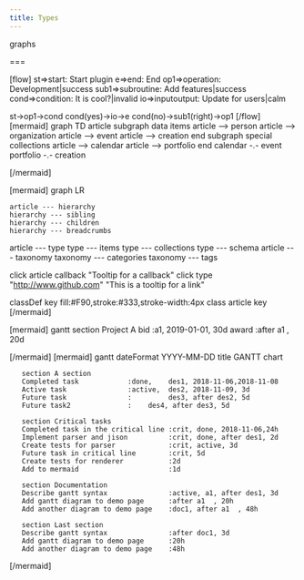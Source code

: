 ```yaml
---
title: Types
---
```


graphs

===

[flow]
st=>start: Start plugin
e=>end: End
op1=>operation: Development|success
sub1=>subroutine: Add features|success
cond=>condition: It is cool?|invalid
io=>inputoutput: Update for users|calm

st->op1->cond
cond(yes)->io->e
cond(no)->sub1(right)->op1
[/flow]
[mermaid]
graph TD
  article
  subgraph data items
    article --> person
    article --> organization
    article --> event
    article --> creation
  end
  subgraph special collections
    article --> calendar
    article --> portfolio
  end
  calendar -.- event
  portfolio -.- creation

[/mermaid]

[mermaid]
graph LR

	article --- hierarchy
    hierarchy --- sibling
    hierarchy --- children
    hierarchy --- breadcrumbs
  article --- type
    type --- items
    type --- collections
    type --- schema
  article --- taxonomy
    taxonomy --- categories
    taxonomy --- tags

  click article callback "Tooltip for a callback"
  click type "http://www.github.com" "This is a tooltip for a link"

  classDef key fill:#F90,stroke:#333,stroke-width:4px
  class article key
[/mermaid]

<script>
    var callback = function(){
        alert('A callback was triggered');
    }
</script>

[mermaid]
gantt
    section Project A
    bid          :a1, 2019-01-01, 30d
    award     :after a1  , 20d

[/mermaid]
[mermaid]
gantt
       dateFormat  YYYY-MM-DD
       title GANTT chart

       section A section
       Completed task            :done,    des1, 2018-11-06,2018-11-08
       Active task               :active,  des2, 2018-11-09, 3d
       Future task               :         des3, after des2, 5d
       Future task2              :    des4, after des3, 5d

       section Critical tasks
       Completed task in the critical line :crit, done, 2018-11-06,24h
       Implement parser and jison          :crit, done, after des1, 2d
       Create tests for parser             :crit, active, 3d
       Future task in critical line        :crit, 5d
       Create tests for renderer           :2d
       Add to mermaid                      :1d

       section Documentation
       Describe gantt syntax               :active, a1, after des1, 3d
       Add gantt diagram to demo page      :after a1  , 20h
       Add another diagram to demo page    :doc1, after a1  , 48h

       section Last section
       Describe gantt syntax               :after doc1, 3d
       Add gantt diagram to demo page      :20h
       Add another diagram to demo page    :48h
[/mermaid]
